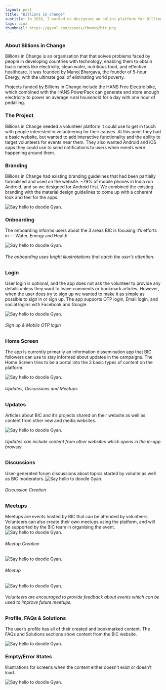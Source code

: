 ```yaml
---
layout: post
title: "Billions in Change"
subtitle: In 2016, I worked on designing an online platform for Billions in Change along with <a href="https://dribbble.com/rsar">Raghav Sarin</a>, my friend and fellow designer. We worked on the Android and iOS apps, as well as a redesign of the existing website. Our work was covered by an NDA till the launch in November 2017.
tags: uiux
thumbnail: https://gyanl.com/assets/thumbs/bic.png
---
```


### About Billions in Change

Billions in Change is an organisation that that solves problems faced by people in developing countries with technology, enabling them to obtain basic needs like electricity, clean water, nutritious food, and effective healthcare. It was founded by Manoj Bhargava, the founder of 5-hour Energy, with the ultimate goal of eliminating world poverty.

Projects funded by Billions in Change include the HANS Free Electric bike, which combined with the HANS PowerPack can generate and store enough electricity to power an average rural household for a day with one hour of pedalling.

### The Project

Billions in Change needed a volunteer platform it could use to get in touch with people interested in volunteering for their causes. At this point they had a basic website, but wanted to add interactive functionality and the ability to target volunteers for events near them. They also wanted Android and iOS apps they could use to send notifications to users when events were happening around them.

### Branding

Billions in Change had existing branding guidelines that had been partially formalised and used on the website. ~79% of mobile phones in India run Android, and so we designed for Android first. We combined the existing branding with the material design guidelines to come up with a coherent look and feel for the apps.

![Say hello to doodle Gyan.](https://gyanl.com/assets/zomato-1.png)

### Onboarding

The onboarding informs users about the 3 areas BIC is focusing it’s efforts in — Water, Energy and Health.

![Say hello to doodle Gyan.](https://gyanl.com/assets/zomato-1.png)

###### The onboarding uses bright illustratations that catch the user’s attention.

### Login

User login is optional, and the app does not ask the volunteer to provide any details unless they want to leave comments or bookmark articles. However, when the user does try to sign up we wanted to make it as simple as possible to sign in or sign up. The app supports OTP login, Email login, and social logins with Facebook and Google.

![Say hello to doodle Gyan.](https://gyanl.com/assets/zomato-1.png)

###### Sign up & Mobile OTP login

### Home Screen

The app is currently primarily an information dissemination app that BIC followers can use to stay informed about updates in the campaigns. The Home Screen tries to be a portal into the 3 basic types of content on the platform.

![Say hello to doodle Gyan.](https://gyanl.com/assets/zomato-1.png)

###### Updates, Discussions and Meetups

### Updates

Articles about BIC and it’s projects shared on their website as well as content from other new and media websites.

![Say hello to doodle Gyan.](https://gyanl.com/assets/zomato-1.png)

###### Updates can include content from other websites which opens in the in-app browser.

### Discussions

User-generated forum discussions about topics started by volunte as well as BIC moderators.
![Say hello to doodle Gyan.](https://gyanl.com/assets/zomato-1.png)

###### Discussion Creation

### Meetups

Meetups are events hosted by BIC that can be attended by volunteers. Volunteers can also create their own meetups using the platform, and will be supported by the BIC team in organising the event.
![Say hello to doodle Gyan.](https://gyanl.com/assets/zomato-1.png)

###### Meetup Creation

![Say hello to doodle Gyan.](https://gyanl.com/assets/zomato-1.png)

###### Meetup

![Say hello to doodle Gyan.](https://gyanl.com/assets/zomato-1.png)

###### Volunteers are encouraged to provide feedback about events which can be used to improve future meetups.

### Profile, FAQs & Solutions

The user’s profile has all of their created and bookmarked content. The FAQs and Solutions sections show content from the BIC website.

![Say hello to doodle Gyan.](https://gyanl.com/assets/zomato-1.png)

### Empty/Error States

Illustrations for screens when the content either doesn’t exist or doesn’t load.

![Say hello to doodle Gyan.](https://gyanl.com/assets/zomato-1.png)
